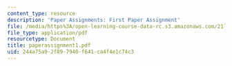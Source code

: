 ```yaml
---
content_type: resource
description: 'Paper Assignments: First Paper Assignment'
file: /media/https%3A/open-learning-course-data-rc.s3.amazonaws.com/21l-450-literature-and-ethical-values-fall-2002/244a75a92f897940f641ca4f4e1c74c3_paperassignment1.pdf
file_type: application/pdf
resourcetype: Document
title: paperassignment1.pdf
uid: 244a75a9-2f89-7940-f641-ca4f4e1c74c3
---
```

